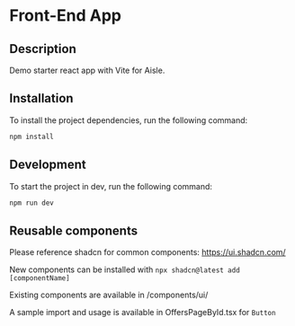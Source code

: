 # Front-End App

## Description

Demo starter react app with Vite for Aisle.

## Installation

To install the project dependencies, run the following command:

```bash
npm install
```

## Development

To start the project in dev, run the following command:

```bash
npm run dev
```

## Reusable components

Please reference shadcn for common components: https://ui.shadcn.com/

New components can be installed with `npx shadcn@latest add [componentName]`

Existing components are available in /components/ui/

A sample import and usage is available in OffersPageById.tsx for `Button`



